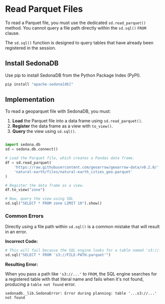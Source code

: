 
<!---
  Licensed to the Apache Software Foundation (ASF) under one
  or more contributor license agreements.  See the NOTICE file
  distributed with this work for additional information
  regarding copyright ownership.  The ASF licenses this file
  to you under the Apache License, Version 2.0 (the
  "License"); you may not use this file except in compliance
  with the License.  You may obtain a copy of the License at

    http://www.apache.org/licenses/LICENSE-2.0

  Unless required by applicable law or agreed to in writing,
  software distributed under the License is distributed on an
  "AS IS" BASIS, WITHOUT WARRANTIES OR CONDITIONS OF ANY
  KIND, either express or implied.  See the License for the
  specific language governing permissions and limitations
  under the License.
-->

# Read Parquet Files

To read a Parquet file, you must use the dedicated `sd.read_parquet()` method. You cannot query a file path directly within the `sd.sql()` `FROM` clause.

The `sd.sql()` function is designed to query tables that have already been registered in the session.

## Install SedonaDB

Use pip to install SedonaDB from the Python Package Index (PyPI).

```bash
pip install "apache-sedona[db]"
```

## Implementation

To read a geoparquet file with SedonaDB, you must:

1. **Load** the Parquet file into a data frame using `sd.read_parquet()`.
1. **Register** the data frame as a view with `to_view()`.
1. **Query** the view using `sd.sql()`.

```python linenums="1" title="Read a parquet file with SedonaDB"

import sedona.db
sd = sedona.db.connect()

# Load the Parquet file, which creates a Pandas data frame.
df = sd.read_parquet(
    'https://raw.githubusercontent.com/geoarrow/geoarrow-data/v0.2.0/'
    'natural-earth/files/natural-earth_cities_geo.parquet'
)

# Register the data frame as a view.
df.to_view("zone")

# Now, query the view using SQL
sd.sql("SELECT * FROM zone LIMIT 10").show()
```

### Common Errors

Directly using a file path within `sd.sql()` is a common mistake that will result in an error.

**Incorrect Code:**

```python
# This will fail because the SQL engine looks for a table named 's3://...'
sd.sql("SELECT * FROM 's3://FILE-PATH.parquet'")
```

**Resulting Error:**

When you pass a path like `'s3://...'` to `FROM`, the SQL engine searches for a registered table with that literal name and fails when it's not found, producing a `table not found` error.

``` { .sh .no-copy }
sedonadb._lib.SedonaError: Error during planning: table '...s3://...' not found
```
